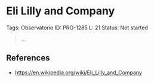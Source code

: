 # Eli Lilly and Company

Tags: Observatorio
ID: PRO-1285
L: 21
Status: Not started

> …
> 

## References

- https://en.wikipedia.org/wiki/Eli_Lilly_and_Company
